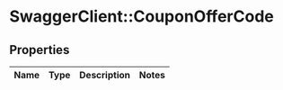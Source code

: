 # SwaggerClient::CouponOfferCode

## Properties
Name | Type | Description | Notes
------------ | ------------- | ------------- | -------------


